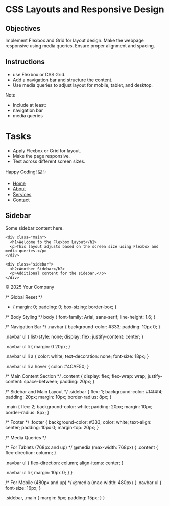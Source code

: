 # CSS Layouts and Responsive Design

## Objectives

Implement Flexbox and Grid for layout design.
Make the webpage responsive using media queries.
Ensure proper alignment and spacing.

## Instructions

- use Flexbox or CSS Grid.
- Add a navigation bar and structure the content.
- Use media queries to adjust layout for mobile, tablet, and desktop.

>[!NOTE]
>  - Include at least:
>  - navigation bar
>  - media queries

# Tasks

- Apply Flexbox or Grid for layout.
- Make the page responsive.
- Test across different screen sizes.

Happy Coding! 💻✨






<!DOCTYPE html>
<html lang="en">
<head>
  <meta charset="UTF-8" />
  <meta name="viewport" content="width=device-width, initial-scale=1.0" />
  <title>Responsive Flexbox Layout</title>
  <link rel="stylesheet" href="style.css" />
</head>
<body>

  <!-- Navigation Bar -->
  <nav class="navbar">
    <ul>
      <li><a href="#">Home</a></li>
      <li><a href="#">About</a></li>
      <li><a href="#">Services</a></li>
      <li><a href="#">Contact</a></li>
    </ul>
  </nav>

  <!-- Main Content Section -->
  <section class="content">
    <div class="sidebar">
      <h2>Sidebar</h2>
      <p>Some sidebar content here.</p>
    </div>

    <div class="main">
      <h1>Welcome to the Flexbox Layout</h1>
      <p>This layout adjusts based on the screen size using Flexbox and media queries.</p>
    </div>

    <div class="sidebar">
      <h2>Another Sidebar</h2>
      <p>Additional content for the sidebar.</p>
    </div>
  </section>

  <footer class="footer">
    <p>&copy; 2025 Your Company</p>
  </footer>

</body>
</html>



/* Global Reset */
* {
  margin: 0;
  padding: 0;
  box-sizing: border-box;
}

/* Body Styling */
body {
  font-family: Arial, sans-serif;
  line-height: 1.6;
}

/* Navigation Bar */
.navbar {
  background-color: #333;
  padding: 10px 0;
}

.navbar ul {
  list-style: none;
  display: flex;
  justify-content: center;
}

.navbar ul li {
  margin: 0 20px;
}

.navbar ul li a {
  color: white;
  text-decoration: none;
  font-size: 18px;
}

.navbar ul li a:hover {
  color: #4CAF50;
}

/* Main Content Section */
.content {
  display: flex;
  flex-wrap: wrap;
  justify-content: space-between;
  padding: 20px;
}

/* Sidebar and Main Layout */
.sidebar {
  flex: 1;
  background-color: #f4f4f4;
  padding: 20px;
  margin: 10px;
  border-radius: 8px;
}

.main {
  flex: 2;
  background-color: white;
  padding: 20px;
  margin: 10px;
  border-radius: 8px;
}

/* Footer */
.footer {
  background-color: #333;
  color: white;
  text-align: center;
  padding: 10px 0;
  margin-top: 20px;
}

/* Media Queries */

/* For Tablets (768px and up) */
@media (max-width: 768px) {
  .content {
    flex-direction: column;
  }

  .navbar ul {
    flex-direction: column;
    align-items: center;
  }

  .navbar ul li {
    margin: 10px 0;
  }
}

/* For Mobile (480px and up) */
@media (max-width: 480px) {
  .navbar ul {
    font-size: 16px;
  }

  .sidebar,
  .main {
    margin: 5px;
    padding: 15px;
  }
}
